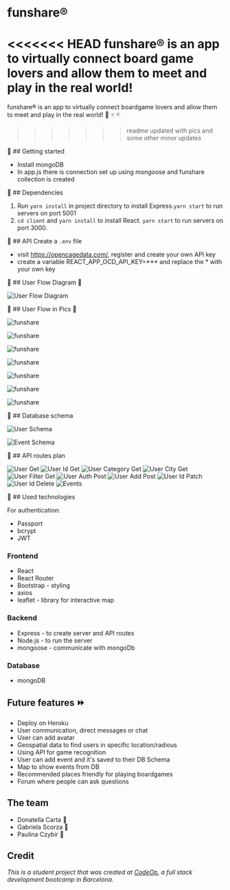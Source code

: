 # funshare®
<<<<<<< HEAD
funshare® is an app to virtually connect board game lovers and allow them to meet and play in the real world! 
=======
funshare® is an app to virtually connect boardgame lovers and allow them to meet and play in the real world! :game_die: :mahjong: :black_joker: 
>>>>>>> readme updated with pics and some other minor updates

:pushpin: ## Getting started

- Install mongoDB 
- In app.js there is connection set up using mongoose and funshare collection is created

:pushpin: ## Dependencies

1. Run `yarn install` in project directory to install Express.`yarn start` to run servers on port 5001
2. `cd client` and `yarn install` to install React. `yarn start` to run servers on port 3000.

:pushpin: ## API 
Create a `.env` file
- visit https://opencagedata.com/, register and create your own API key
- create a variable REACT_APP_OCD_API_KEY=*** and replace the * with your own key


:pushpin: ## User Flow Diagram :ocean:

![User Flow Diagram](images/userFlowFunshare.png)

:pushpin: ## User Flow in Pics :twisted_rightwards_arrows:

![funshare ](images/funshare_home1.png)

![funshare ](images/funshare_about.png)

![funshare ](images/funshare_register.png)

![funshare ](images/funshare_dashboard.png)

![funshare ](images/funshare_profile.png)

![funshare ](images/funshare_mygames.png)

![funshare ](images/funshare_createevent.png)



:pushpin: ## Database schema

![User Schema](images/UserSchema.png)

![Event Schema](images/EventSchema.png)

:pushpin: ## API routes plan

![User Get](images/usersGet.png)
![User Id Get](images/usersIdGet.png)
![User Category Get](images/usersCategoryGet.png)
![User City Get](images/usersCityGet.png)
![User Filter Get](images/usersFilterGet.png)
![User Auth Post](images/usersAuthPost.png)
![User Add Post](images/usersAddPost.png)
![User Id Patch](images/usersIdPatch.png)
![User Id Delete](images/usersIdDelete.png)
![Events](images/events.png)



:pushpin: ## Used technologies

For authentication:
- Passport
- bcrypt 
- JWT

### Frontend

- React
- React Router
- Bootstrap - styling
- axios 
- leaflet - library for interactive map

### Backend

- Express - to create server and API routes
- Node.js - to run the server
- mongoose - communicate with mongoDb

### Database

- mongoDB 

## Future features :fast_forward:

- Deploy on Heroku
- User communication, direct messages or chat
- User can add avatar
- Geospatial data to find users in specific location/radious
- Using API for game recognition
- User can add event and it's saved to their DB Schema
- Map to show events from DB
- Recommended places friendly for playing boardgames
- Forum where people can ask questions

## The team

- Donatella Carta :ant:
- Gabriela Scorza :ant:
- Paulina Czybir :ant:

## Credit

_This is a student project that was created at [CodeOp](http://CodeOp.tech), a full stack development bootcamp in Barcelona._
